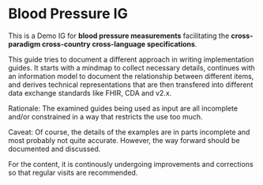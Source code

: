 # Blood Pressure IG

This is a Demo IG for **blood pressure measurements** facilitating the **cross-paradigm cross-country cross-language specifications**.

This guide tries to document a different approach in writing implementation guides. 
It starts with a mindmap to collect necessary details, continues with an information model
to document the relationship between different items, and derives technical representations
that are then transfered into different data exchange standards like FHIR, CDA and v2.x.

Rationale: The examined guides being used as input are all incomplete and/or constrained in a way that
restricts the use too much.

Caveat: Of course, the details of the examples are in parts incomplete and most probably not quite accurate.
However, the way forward should be documented and discussed.

For the content, it is continously undergoing improvements and corrections so that regular visits 
are recommended.
